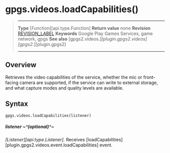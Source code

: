# gpgs.videos.loadCapabilities()

> --------------------- ------------------------------------------------------------------------------------------
> __Type__              [Function][api.type.Function]
> __Return value__      none
> __Revision__          [REVISION_LABEL](REVISION_URL)
> __Keywords__          Google Play Games Services, game network, gpgs
> __See also__          [gpgs2.videos.*][plugin.gpgs2.videos]
>                       [gpgs2.*][plugin.gpgs2]
> --------------------- ------------------------------------------------------------------------------------------

## Overview

Retrieves the video capabilities of the service, whether the mic or front-facing camera are supported, if the service can write to external storage, and what capture modes and quality levels are available.

## Syntax

	gpgs.videos.loadCapabilities(listener)

##### listener ~^(optional)^~
_[Listener][api.type.Listener]._ Receives [loadCapabilities][plugin.gpgs2.videos.event.loadCapabilities] event.